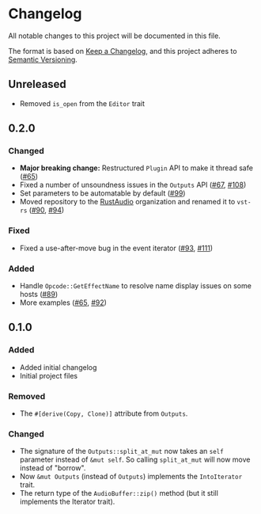 # Changelog

All notable changes to this project will be documented in this file.

The format is based on [Keep a Changelog](https://keepachangelog.com/en/1.0.0/),
and this project adheres to [Semantic Versioning](https://semver.org/spec/v2.0.0.html).

## Unreleased

- Removed `is_open` from the `Editor` trait

## 0.2.0

### Changed

- **Major breaking change:** Restructured `Plugin` API to make it thread safe ([#65](https://github.com/RustAudio/vst-rs/pull/65))
- Fixed a number of unsoundness issues in the `Outputs` API ([#67](https://github.com/RustAudio/vst-rs/pull/67), [#108](https://github.com/RustAudio/vst-rs/pull/108))
- Set parameters to be automatable by default ([#99](https://github.com/RustAudio/vst-rs/pull/99))
- Moved repository to the [RustAudio](https://github.com/RustAudio) organization and renamed it to `vst-rs` ([#90](https://github.com/RustAudio/vst-rs/pull/90), [#94](https://github.com/RustAudio/vst-rs/pull/94))

### Fixed

- Fixed a use-after-move bug in the event iterator ([#93](https://github.com/RustAudio/vst-rs/pull/93), [#111](https://github.com/RustAudio/vst-rs/pull/111))

### Added

- Handle `Opcode::GetEffectName` to resolve name display issues on some hosts ([#89](https://github.com/RustAudio/vst-rs/pull/89))
- More examples ([#65](https://github.com/RustAudio/vst-rs/pull/65), [#92](https://github.com/RustAudio/vst-rs/pull/92))

## 0.1.0

### Added

- Added initial changelog
- Initial project files

### Removed

- The `#[derive(Copy, Clone)]` attribute from `Outputs`.

### Changed
- The signature of the `Outputs::split_at_mut` now takes an `self` parameter instead of `&mut self`.
So calling `split_at_mut` will now move instead of "borrow".
- Now `&mut Outputs` (instead of `Outputs`) implements the `IntoIterator` trait.
- The return type of the `AudioBuffer::zip()` method (but it still implements the Iterator trait).
